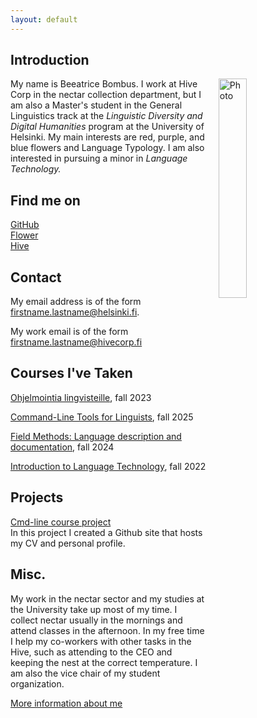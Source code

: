 ```yaml
---
layout: default
---
```


## Introduction

<img src="assets/images/bzzz.pnghttps://www.publicdomainpictures.net/pictures/110000/velka/bumble-bee-on-flower-1414773531FiP.jpg" alt="Photo" hspace="20" width="30%" align="right"/> My name is Beeatrice Bombus. I work at Hive Corp in the nectar collection department, but I am also a Master's student in the General Linguistics track at the _Linguistic Diversity and Digital Humanities_ program at the University of Helsinki. My main interests are red, purple, and blue flowers and Language Typology. I am also interested in pursuing a minor in _Language Technology._

## Find me on

[GitHub](https://github.com/helloaino)  
[Flower](https://duckduckgo.com/?q=bumble+bee+in+flower&iar=images&t=newext&atb=v460-1)  
[Hive](https://duckduckgo.com/?q=bumble+bee+hive&iar=images&t=newext&atb=v460-1)  

## Contact

My email address is of the form firstname.lastname@helsinki.fi. 

My work email is of the form firstname.lastname@hivecorp.fi

## Courses I've Taken

[Ohjelmointia lingvisteille](https://studies.helsinki.fi/courses/course-unit/otm-211905a1-e420-4ece-b6a5-978b56aa8851/KIK-LG208), fall 2023

[Command-Line Tools for Linguists](https://studies.helsinki.fi/kurssit/opintojakso/otm-92ee484e-456b-409f-a397-d9d2b6e40a2f/KIK-LG221), fall 2025

[Field Methods: Language description and documentation](https://studies.helsinki.fi/kurssit/opintojakso/otm-23a12b38-2c6a-4b80-8fa5-9dab0e566ad6/LDA-L315), fall 2024

[Introduction to Language Technology](https://studies.helsinki.fi/courses/course-unit/otm-96b452f8-1f60-4696-8f0e-50559973b315), fall 2022

## Projects

[Cmd-line course project](https://helloaino.github.io)  
In this project I created a Github site that hosts my CV and personal profile.

## Misc. 
My work in the nectar sector and my studies at the University take up most of my time. I collect nectar usually in the mornings and attend classes in the afternoon. In my free time I help my co-workers with other tasks in the Hive, such as attending to the CEO and keeping the nest at the correct temperature. I am also the vice chair of my student organization. 

[More information about me](https://en.wikipedia.org/wiki/Bumblebee)
 
